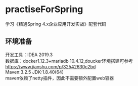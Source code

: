 # practiseForSpring
学习《精通Spring 4.x企业应用开发实战》配套代码
## 环境准备
  开发工具：IDEA 2019.3  
  数据库：docker1.12.3+mariadb 10.4.12,doucker环境搭建可参考 https://www.jianshu.com/p/32542630c2bd  
  Maven:3.2.5
  JDK:1.8.40(64)  
  maven依赖了netty插件，因此不需要额外配置web容器
